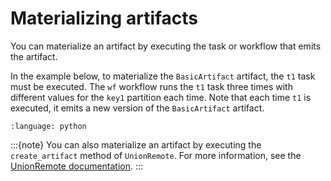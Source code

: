 # Materializing artifacts

You can materialize an artifact by executing the task or workflow that emits the artifact.

In the example below, to materialize the `BasicArtifact` artifact, the `t1` task must be executed. The `wf` workflow runs the `t1` task three times with different values for the `key1` partition each time. Note that each time `t1` is executed, it emits a new version of the `BasicArtifact` artifact.

```{literalinclude} ../../_static/includes/artifacts/partition_keys_runtime.py
:language: python
```

:::{note}
You can also materialize an artifact by executing the `create_artifact` method of `UnionRemote`. For more information, see the [UnionRemote documentation](../../development-cycle/unionremote.md#creating-artifacts).
:::

